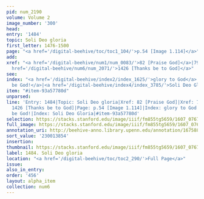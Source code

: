 ```yaml
---
pid: num_2190
volume: Volume 2
image_number: '300'
head:
entry: '1484'
topic: Soli Deo gloria
first_letter: 1476-1500
page: "<a href='/digital-beehive/toc/toc1_104/'>p.54 [Image 1.114]</a>"
add:
xref: "<a href='/digital-beehive/num1/num_0083/'>82 [Praise God]</a>|791 [[PAGE_MISSING]]|<a
  href='/digital-beehive/num6/num_2071/'>1426 [Thanks be to God]</a>"
see:
index: "<a href='/digital-beehive/index2/index_1625/'>glory to God</a>|<a href='/digital-beehive/index4/index_3108/'>praised
  be God!</a>|<a href='/digital-beehive/index4/index_3785/'>Soli Deo Gloria</a>"
item: "#item-93a57780d"
unparsed:
line: 'Entry: 1484|Topic: Soli Deo gloria|Xref: 82 [Praise God]|Xref: 791 [[PAGE_MISSING]]|Xref:
  1426 [Thanks be to God]|Page: p.54 [Image 1.114]|Index: glory to God|Index: praised
  be God!|Index: Soli Deo Gloria|#item-93a57780d'
selection: https://stacks.stanford.edu/image/iiif/fm855tg5659/1607_0767/929,3854,2786,1199/full/0/default.jpg
full_image: https://stacks.stanford.edu/image/iiif/fm855tg5659/1607_0767/full/full/0/default.jpg
annotation_uri: http://beehive-anno.library.upenn.edu/annotation/1675883582744
sort_value: '230013854'
insertion:
thumbnail: https://stacks.stanford.edu/image/iiif/fm855tg5659/1607_0767/929,3854,600,180/250,/0/default.jpg
label: 1484. Soli Deo gloria
location: "<a href='/digital-beehive/toc/toc2_290/'>Full Page</a>"
issue:
also_in_entry:
order: '456'
layout: alpha_item
collection: num6
---
```

